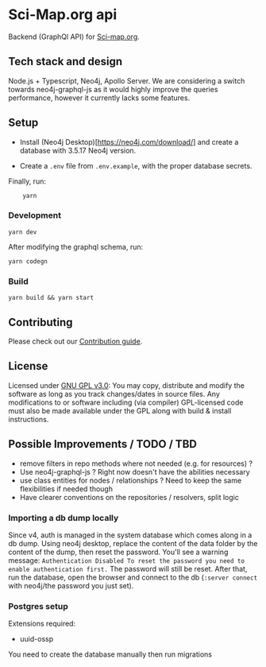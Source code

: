 # Sci-Map.org api

Backend (GraphQl API) for [Sci-map.org](https://sci-map.org).

## Tech stack and design

Node.js + Typescript, Neo4j, Apollo Server.
We are considering a switch towards neo4j-graphql-js as it would highly improve the queries performance, however it currently lacks some features.

## Setup

- Install (Neo4j Desktop)[https://neo4j.com/download/] and create a database with 3.5.17 Neo4j version.

- Create a `.env` file from `.env.example`, with the proper database secrets.

Finally, run:

```
    yarn
```

### Development

```
yarn dev
```

After modifying the graphql schema, run:

```
yarn codegn
```

### Build

```
yarn build && yarn start
```

## Contributing

Please check out our [Contribution guide](https://sci-map.org/about/contributing).

## License

Licensed under [GNU GPL v3.0](https://choosealicense.com/licenses/gpl-3.0/): You may copy, distribute and modify the software as long as you track changes/dates in source files. Any modifications to or software including (via compiler) GPL-licensed code must also be made available under the GPL along with build & install instructions.

## Possible Improvements / TODO / TBD

- remove filters in repo methods where not needed (e.g. for resources) ?
- Use neo4j-graphql-js ? Right now doesn't have the abilities necessary
- use class entities for nodes / relationships ? Need to keep the same flexibilities if needed though
- Have clearer conventions on the repositories / resolvers, split logic

### Importing a db dump locally

Since v4, auth is managed in the system database which comes along in a db dump. Using neo4j desktop, replace the content of the data folder by the content of the dump, then reset the password. You'll see a warning message:
`Authentication Disabled To reset the password you need to enable authentication first.`
The password will still be reset. After that, run the database, open the browser and connect to the db (`:server connect` with neo4j/the password you just set).

### Postgres setup

Extensions required:

- uuid-ossp

You need to create the database manually then run migrations
